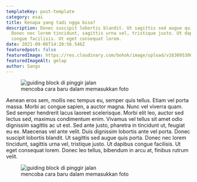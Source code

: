 ```yaml
---
templateKey: post-template
category: esai
title: Kenapa yang tadi ngga bisa?
description: Donec suscipit lobortis blandit. Ut sagittis sed augue quis porta.
  Donec nec lorem tincidunt, sagittis urna vel, tristique justo. Ut dapibus
  congue facilisis. Ut eget consequat lorem.
date: 2021-09-06T14:20:56.546Z
featuredpost: false
featuredImage: https://res.cloudinary.com/bohok/image/upload/v1630953063/samples/food/dessert.jpg
featuredImageAlt: gelap
author: Sangs
---
```


<figure><img src="https://res.cloudinary.com/bohok/kerentanan_kota.jpg" alt="guiding block di pinggir jalan" loading="lazy" /><figcaption>mencoba cara baru dalam memasukkan foto</figcaption></figure>

Aenean eros sem, mollis nec tempus eu, semper quis tellus. Etiam vel porta massa. Morbi ac congue sapien, a auctor magna. Nunc vel viverra quam. Sed semper hendrerit lacus laoreet scelerisque. Morbi elit leo, auctor sed lectus sed, maximus condimentum enim. Vivamus vel tellus sit amet odio dignissim sagittis ac ut est. Sed ante justo, pharetra in tincidunt ut, feugiat eu ex. Maecenas vel ante velit. Duis dignissim lobortis ante vel porta. Donec suscipit lobortis blandit. Ut sagittis sed augue quis porta. Donec nec lorem tincidunt, sagittis urna vel, tristique justo. Ut dapibus congue facilisis. Ut eget consequat lorem. Donec leo tellus, bibendum in arcu at, finibus rutrum velit.

<figure><img src="https://res.cloudinary.com/bohok/Guiding_Block-2_cehga9.jpg" alt="guiding block di pinggir jalan" loading="lazy" /><figcaption>mencoba cara baru dalam memasukkan foto</figcaption></figure>
